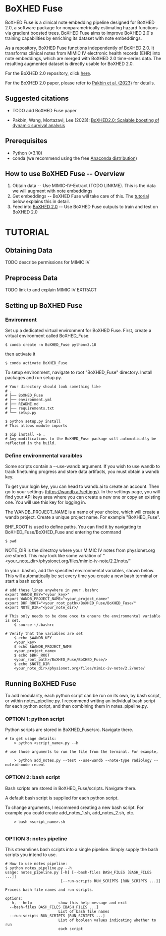 # BoXHED Fuse

BoXHED Fuse is a clinical note embedding pipeline designed for BoXHED 2.0, a software package for nonparametrically estimating hazard functions via gradient boosted trees. BoXHED Fuse aims to improve BoXHED 2.0's training capabilities by enriching its dataset with note embeddings.

As a repository, BoXHED Fuse functions independently of BoXHED 2.0. It transforms clinical notes from MIMIC IV electronic health records (EHR) into note embeddings, which are merged with BoXHED 2.0 time-series data. The resulting augmented dataset is directly usable for BoXHED 2.0.

For the BoXHED 2.0 repository, click [here](https://github.com/BoXHED/BoXHED2.0).

For the BoXHED 2.0 paper, please refer to [Pakbin et al. (2023)](#suggested-citations) for details.



## Suggested citations
- TODO add BoXHED Fuse paper

- Pakbin, Wang, Mortazavi, Lee (2023): [BoXHED2.0: Scalable boosting of dynamic survival analysis](https://arxiv.org/abs/2103.12591)

## Prerequisites
- Python (=3.10)
- conda  (we recommend using the free [Anaconda distribution](https://docs.anaconda.com/anaconda/install/))

## How to use BoXHED Fuse -- Overview
1. Obtain data -- Use MIMIC-IV-Extract (TODO LINKME). This is the data we will augment with note embeddings
2. Get embeddings -- BoXHED Fuse will take care of this. The [tutorial](#tutorial) below explains this in detail.
3. Feed into [BoXHED 2.0](https://github.com/BoXHED/BoXHED2.0) -- Use BoXHED Fuse outputs to train and test on BoXHED 2.0



# TUTORIAL

## Obtaining Data
TODO describe permissions for MIMIC IV

## Preprocess Data
TODO link to and explain MIMIC IV EXTRACT


## Setting up BoXHED Fuse

### Environment 
Set up a dedicated virtual environment for BoXHED Fuse. First, create a virtual environment called BoXHED_Fuse:
```
$ conda create -n BoXHED_Fuse python=3.10
```

then activate it
```
$ conda activate BoXHED_Fuse
```

To setup environment, navigate to root "BoXHED_Fuse" directory. Install packages and run setup.py.

```
# Your directory should look something like
# .
# ├── BoXHED_Fuse
# ├── environment.yml
# ├── README.md
# ├── requirements.txt
# └── setup.py

$ python setup.py install 
# This allows module imports

$ pip install -e .
# Any modifications to the BoXHED_Fuse package will automatically be reflected in the build.
```

### Define environmental varaibles

Some scripts contain a --use-wandb argument. If you wish to use wandb to track finetuning progress and store data artifacts, you must obtain a wandb key.

To get your login key, you can head to wandb.ai to create an account. Then go to your settings (https://wandb.ai/settings). In the settings page, you will find your API keys area where you can create a new one or copy an existing one. You will use this key for logging in.

The WANDB_PROJECT_NAME is a name of your choice, which will create a wandb project. Create a unique project name. For example "BoXHED_Fuse".

BHF_ROOT is used to define paths. You can find it by navigating to BoXHED_Fuse/BoXHED_Fuse and entering the command 
```
$ pwd
```

NOTE_DIR is the directroy where your MIMIC IV notes from physionet.org are stored. This may look like some variation of "<your_note_dir>/physionet.org/files/mimic-iv-note/2.2/note/"

In your .bashrc, add the specified environmental variables, shown below. This will automatically be set every time you create a new bash terminal or start a bash script.
```
# add these lines anywhere in your .bashrc
export WANDB_KEY="<your_key>"
export WANDB_PROJECT_NAME="<your_project_name>" 
export BHF_ROOT="<your_root_path>/BoXHED_Fuse/BoXHED_Fuse/"
export NOTE_DIR="<your_note_dir>/

# This only needs to be done once to ensure the environmental variable is set.
    $ source ~/.bashrc

# Verify that the variables are set
    $ echo $WANDB_KEY
    <your_key>
    $ echo $WANDB_PROJECT_NAME
    <your_project_name>
    $ echo $BHF_ROOT
    <your_root_path>/BoXHED_Fuse/BoXHED_Fuse/>   
    $ echo $NOTE_DIR
    <your_note_dir>/physionet.org/files/mimic-iv-note/2.2/note/ 
```
## Running BoXHED Fuse

To add modularity, each python script can be run on its own, by bash script, or within notes_pipeline.py.
I recommend writing an individual bash script for each python script, and then combining them in notes_pipeline.py. 
### OPTION 1: python script
Python scripts are stored in BoXHED_Fuse/src. Navigate there.

```
# to get usage details:
    > python <script_name>.py --h 

# use those arguments to run the file from the terminal. For example,

    > python add_notes.py --test --use-wandb --note-type radiology --noteid-mode recent
```

### OPTION 2: bash script

Bash scripts are stored in BoXHED_Fuse/scripts. Navigate there.

A default bash script is supplied for each python script. 

To change arguments, I recommend creating a new bash script. For example you could create add_notes_1.sh, add_notes_2.sh, etc. 
```
    > bash <script_name>.sh
    
```


### OPTION 3: notes pipeline

This streamlines bash scripts into a single pipeline. Simply supply the bash scripts you intend to use. 

```
# How to use notes pipeline:
$ python notes_pipeline.py --h
usage: notes_pipeline.py [-h] [--bash-files BASH_FILES [BASH_FILES ...]]
                         [--run-scripts RUN_SCRIPTS [RUN_SCRIPTS ...]]

Process bash file names and run scripts.

options:
  -h, --help            show this help message and exit
  --bash-files BASH_FILES [BASH_FILES ...]
                        List of bash file names
  --run-scripts RUN_SCRIPTS [RUN_SCRIPTS ...]
                        List of boolean values indicating whether to run
                        each script
```










<!-- 3. Install the version dependencies by pasting the following lines into your terminal:
```
pip install matplotlib==3.7.1
pip install pillow==9.4.0
pip install numpy==1.24.3
pip install scikit-learn==1.2.2
pip install pytz==2023.3
pip install pandas==1.5.3
pip install cmake==3.26.3
pip install py3nvml==0.2.7
pip install tqdm==4.65.0
pip install threadpoolctl==3.1.0
pip install scipy==1.10.1
pip install joblib==1.2.0
pip install chardet==5.2.0
pip install slicer==0.0.7
pip install numba==0.57.1
pip install cloudpickle==2.2.1
pip install --force-reinstall --upgrade python-dateutil
pip install jupyter
```
If there are any issues with the `pip` installation for any of the packages above, you can use `conda install` to install them instead.

4. **[Mac users only]** Install OpenMP 11.1.0 to enable multithreaded CPU operation:
```
wget https://raw.githubusercontent.com/chenrui333/homebrew-core/0094d1513ce9e2e85e07443b8b5930ad298aad91/Formula/libomp.rb
brew unlink libomp
brew install --build-from-source ./libomp.rb
```
Without OpenMP, BoXHED2.0 will only use a single CPU core, which slows down training and fitting. Also, if OpenMP is not present, setting the variable `nthread` in the tutorial to a value other than 1 may result in a runtime error.

5. Download one of the following pre-built zipped packages for your operating system:
* [BoXHED Linux CPU](https://www.dropbox.com/scl/fi/bi5bkae5ahzedej5gskdl/boxhed_linux_cpu.zip?rlkey=il9zv150xncw5awk9i7hhvzu4&dl=0)
* [BoXHED Linux GPU+CPU](https://www.dropbox.com/scl/fi/f5b51d3njlr61fjpk98w0/boxhed_linux_gpu.zip?rlkey=l41bb5egv9ies5v48mvcs20f2&dl=0)
* [BoXHED Win10 CPU](https://www.dropbox.com/scl/fi/kpz0y8ko7s4aqwdpx5gwu/boxhed_win10_cpu.zip?rlkey=qgy4mkbl78b4vk73tg1m8t32q&dl=0)
* [BoXHED Win10 GPU+CPU](https://www.dropbox.com/scl/fi/wxqfsztoogdsawcev0b6o/boxhed_win10_gpu.zip?rlkey=vc22sgypo9c2oqf2kvkgdhvip&dl=0)
* [BoXHED OSX CPU M1](https://www.dropbox.com/scl/fi/2rztizbhhm7h8rigl2gmb/boxhed_osx_cpu_M1.zip?rlkey=q9232o0pphhd0eoq5ggbiyzhk&dl=0)
  
and place the unzipped contents into the directory returned by the following command: 
```
python -c "import sys; site_packages = next(p for p in sys.path if all([k in p for k in ['boxhed2', 'site-packages']])); print('\n'*2); print(site_packages); print('\n'*2)"
```

For example, the command line above may return the following directory:
```
/home/grads/d/j.doe/anaconda3/envs/boxhed2/lib/python3.8/site-packages/
```

After placing the unzipped contents into this directory, the following folders should exist:
```
/home/grads/d/j.doe/anaconda3/envs/boxhed2/lib/python3.8/site-packages/boxhed/
/home/grads/d/j.doe/anaconda3/envs/boxhed2/lib/python3.8/site-packages/boxhed_kernel/
/home/grads/d/j.doe/anaconda3/envs/boxhed2/lib/python3.8/site-packages/boxhed_prep/
/home/grads/d/j.doe/anaconda3/envs/boxhed2/lib/python3.8/site-packages/boxhed_shap/
```

6. Download the files in this repository and put them in a directory called BoXHED2.0. Then go to the directory:
```
cd BoXHED2.0
```

7. Run *BoXHED2_tutorial.ipynb* for a demonstration of how to fit a BoXHED hazard estimator:
```
jupyter notebook BoXHED2_tutorial.ipynb
```
For Mac users, Apple's security system may complain about the precompiled components of BoXHED2.0. In that case, the instructions on [this page](https://www.easeus.com/computer-instruction/apple-cannot-check-it-for-malicious-software.html) will be helpful. -->
